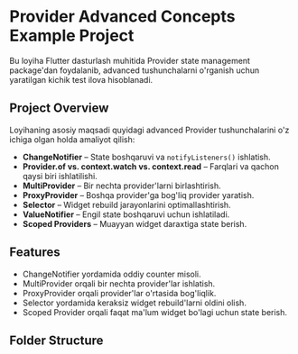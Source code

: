 # Provider Advanced Concepts Example Project

Bu loyiha Flutter dasturlash muhitida Provider state management package'dan foydalanib, advanced tushunchalarni o'rganish uchun yaratilgan kichik test ilova hisoblanadi.

## Project Overview
Loyihaning asosiy maqsadi quyidagi advanced Provider tushunchalarini o'z ichiga olgan holda amaliyot qilish:

- **ChangeNotifier** – State boshqaruvi va `notifyListeners()` ishlatish.
- **Provider.of vs. context.watch vs. context.read** – Farqlari va qachon qaysi biri ishlatilishi.
- **MultiProvider** – Bir nechta provider'larni birlashtirish.
- **ProxyProvider** – Boshqa provider'ga bog'liq provider yaratish.
- **Selector** – Widget rebuild jarayonlarini optimallashtirish.
- **ValueNotifier** – Engil state boshqaruvi uchun ishlatiladi.
- **Scoped Providers** – Muayyan widget daraxtiga state berish.

## Features
- ChangeNotifier yordamida oddiy counter misoli.
- MultiProvider orqali bir nechta provider'lar ishlatish.
- ProxyProvider orqali provider'lar o'rtasida bog'liqlik.
- Selector yordamida keraksiz widget rebuild'larni oldini olish.
- Scoped Provider orqali faqat ma'lum widget bo'lagi uchun state berish.

## Folder Structure
